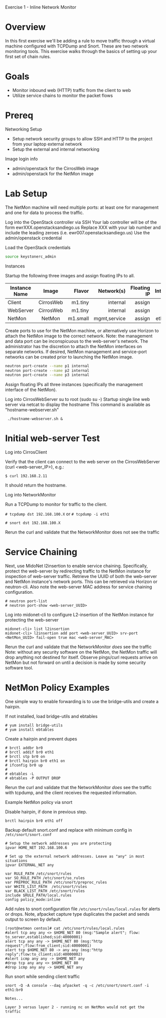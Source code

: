 
Exercise 1 - Inline Network Monitor

# Overview

In this first exercise we'll be adding a rule to move traffic through a virtual machine configured with TCPDump and Snort. These are two network monitoring tools. This exercise walks through the basics of setting up your first set of chain rules.

# Goals

  * Monitor inbound web (HTTP) traffic from the client to web
  * Utilize service chains to monitor the packet flows

# Prereq
Networking Setup
  * Setup network security groups to allow SSH and HTTP to the project from your laptop external network
  * Setup the external and internal networking

Image login info

  * admin/openstack for the CirrosWeb image
  * admin/openstack for the NetMon image

# Lab Setup

The NetMon machine will need multiple ports: at least one for management and one for data to process the traffic.

Log into the OpenStack controller via SSH
Your lab controller will be of the form ewrXXX.openstacksandiego.us
Replace XXX with your lab number and include the leading zeroes (i.e. ewr007.openstacksandiego.us)
Use the admin/openstack credential

Load the OpenStack credentials
```bash
source keystonerc_admin
```

Instances

Startup the following three images and assign floating IPs to all.

| Instance Name | Image         | Flavor  | Network(s)      | Floating IP | Interfaces          |
| ------------- |:-------------:| -------:|----------------:|------------:|--------------------:|
| Client        | CirrosWeb     | m1.tiny | internal        |  assign     | eth0                |
| WebServer     | CirrosWeb     | m1.tiny | internal        |  assign     | eth0                |
| NetMon        | NetMon        | m1.small| mgmt,service    |  assign     | eth0, eth1          |

Create ports to use for the NetMon machine, or alternatively use Horizon to attach the NetMon image to the correct network.
Note: the management and data port can be inconspicuous to the web-server's network. The administrator has the discretion to attach the NetMon interfaces on separate networks. If desired, NetMon management and service-port networks can be created prior to launching the NetMon image.

```bash
neutron port-create --name p1 internal
neutron port-create --name p2 internal
neutron port-create --name p3 internal
```

Assign floating IPs all three instances (specifically the management interface of the NetMon).

Log into CirrosWebServer
su to root (sudo su -)
Startup single line web server via netcat to display the hostname
This command is available as "hostname-webserver.sh"

``` ./hostname-webserver.sh &```

# Initial web-server Test

Log into CirrosClient

Verify that the client can connect to the web server on the CirrosWebServer (curl <web-server_IP>), e.g.:

```$ curl 192.168.2.11```

It should return the hostname.


Log into NetworkMonitor 

Run a TCPDump to monitor for traffic to the client.

```# tcpdump dst 192.168.100.X```
or
```# tcpdump -i eth1```

```# snort dst 192.168.100.X```


Rerun the curl and validate that the NetworkMonitor does not see the traffic


# Service Chaining

Next, use MidoNet l2insertion to enable service chaining. Specifically, protect the web-server by redirecting traffic to the NetMon instance for inspection of web-server traffic.
Retrieve the UUID of both the web-server and NetMon instance's network ports. This can be retrieved via Horizon or neutron-cli. Also note the web-server MAC address for service chaining configuration.

```
# neutron port-list
# neutron port-show <web-server_UUID>
```

Log into midonet-cli to configure L2-insertion of the NetMon instance for protecting the web-server
```# midonet-cli
midonet-cli> list l2insertion
midonet-cli> l2insertion add port <web-server_UUID> srv-port <NetMon_UUID> fail-open true mac <web-server_MAC> 
```

Rerun the curl and validate that the NetworkMonitor _does_ see the traffic
Note: without any security software on the NetMon, the NetMon traffic will drop anything not destined for itself. Observe pings/curl requests arrive on NetMon but not forward on until a decision is made by some security software tool. 

#  NetMon Policy Examples

One simple way to enable forwarding is to use the bridge-utils and create a hairpin.

If not installed, load bridge-utils and ebtables
```
# yum install bridge-utils
# yum install ebtables 
```

Create a hairpin and prevent dupes
```
# brctl addbr br0
# brctl addif br0 eth1
# brctl stp br0 on
# brctl hairpin br0 eth1 on
# ifconfig br0 up
#
# ebtables -L
# ebtables -P OUTPUT DROP
```

Rerun the curl and validate that the NetworkMonitor _does_ see the traffic with tcpdump, and the client receives the requested information.

Example NetMon policy via snort

Disable hairpin, if done in previous step.
```
brctl hairpin br0 eth1 off
```
Backup default snort.conf and replace with minimum config in `/etc/snort/snort.conf`
```
# Setup the network addresses you are protecting
ipvar HOME_NET 192.168.100.6

# Set up the external network addresses. Leave as "any" in most situations
ipvar EXTERNAL_NET any

var RULE_PATH /etc/snort/rules
var SO_RULE_PATH /etc/snort/so_rules
var PREPROC_RULE_PATH /etc/snort/preproc_rules
var WHITE_LIST_PATH  /etc/snort/rules
var BLACK_LIST_PATH /etc/snort/rules
include $RULE_PATH/local.rules
config policy_mode:inline
```

Add rules to snort configuration file `/etc/snort/rules/local.rules` for alerts or drops. Note, afpacket capture type duplicates the packet and sends output to screen by default.

```
[root@netmon centos]# cat /etc/snort/rules/local.rules 
#alert tcp any any <> $HOME_NET 80 (msg:"Sample alert"; flow: to_server,established;sid:40000001) 
alert tcp any any -> $HOME_NET 80 (msg:"http request";flow:from_client;sid:40000001)
alert tcp $HOME_NET 80 -> any any (msg:"http reply";flow:to_client;sid:40000002)
#alert icmp any any -> $HOME_NET any
#drop tcp any any <> $HOME_NET 80
#drop icmp any any -> $HOME_NET any
```
Run snort while sending client traffic
```
snort -Q -A console --daq afpacket -q -c /etc/snort/snort.conf -i eth1:br0
```

```
Notes...

Layer 3 versus layer 2 - running nc on NetMon would not get the traffic





